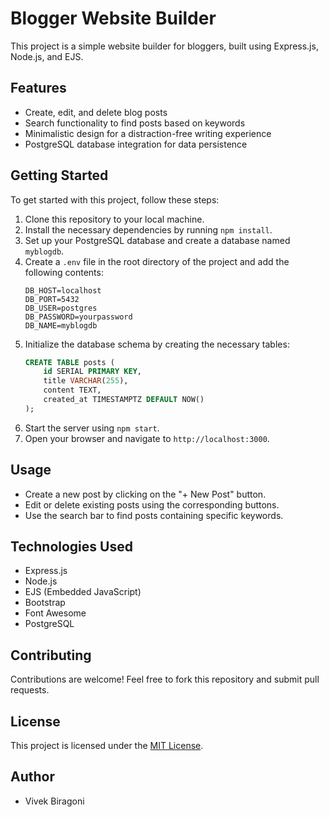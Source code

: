 # Blogger Website Builder

This project is a simple website builder for bloggers, built using Express.js, Node.js, and EJS.

## Features

- Create, edit, and delete blog posts
- Search functionality to find posts based on keywords
- Minimalistic design for a distraction-free writing experience
- PostgreSQL database integration for data persistence

## Getting Started

To get started with this project, follow these steps:

1. Clone this repository to your local machine.
2. Install the necessary dependencies by running `npm install`.
3. Set up your PostgreSQL database and create a database named `myblogdb`.
4. Create a `.env` file in the root directory of the project and add the following contents:
    ```plaintext
    DB_HOST=localhost
    DB_PORT=5432
    DB_USER=postgres
    DB_PASSWORD=yourpassword
    DB_NAME=myblogdb
    ```
5. Initialize the database schema by creating the necessary tables:
    ```sql
    CREATE TABLE posts (
        id SERIAL PRIMARY KEY,
        title VARCHAR(255),
        content TEXT,
        created_at TIMESTAMPTZ DEFAULT NOW()
    );
    ```
6. Start the server using `npm start`.
7. Open your browser and navigate to `http://localhost:3000`.

## Usage

- Create a new post by clicking on the "+ New Post" button.
- Edit or delete existing posts using the corresponding buttons.
- Use the search bar to find posts containing specific keywords.

## Technologies Used

- Express.js
- Node.js
- EJS (Embedded JavaScript)
- Bootstrap
- Font Awesome
- PostgreSQL

## Contributing

Contributions are welcome! Feel free to fork this repository and submit pull requests.

## License

This project is licensed under the [MIT License](https://github.com/vivekbiragoni/blogger/blob/main/LICENSE).

## Author

- Vivek Biragoni
